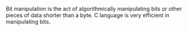 Bit manipulation is the act of algorithmically manipulating bits or other pieces of data shorter than a byte. C language is very efficient in manipulating bits.
